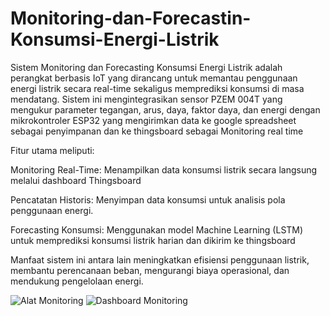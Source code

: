 # Monitoring-dan-Forecastin-Konsumsi-Energi-Listrik

Sistem Monitoring dan Forecasting Konsumsi Energi Listrik adalah perangkat berbasis IoT yang dirancang untuk memantau penggunaan energi listrik secara real-time sekaligus memprediksi konsumsi di masa mendatang. Sistem ini mengintegrasikan sensor PZEM 004T yang mengukur parameter tegangan, arus, daya, faktor daya, dan energi dengan mikrokontroler ESP32 yang mengirimkan data ke google spreadsheet sebagai penyimpanan dan ke thingsboard sebagai Monitoring real time

Fitur utama meliputi:

Monitoring Real-Time: Menampilkan data konsumsi listrik secara langsung melalui dashboard Thingsboard

Pencatatan Historis: Menyimpan data konsumsi untuk analisis pola penggunaan energi.

Forecasting Konsumsi: Menggunakan model Machine Learning (LSTM) untuk memprediksi konsumsi listrik harian dan dikirim ke thingsboard

Manfaat sistem ini antara lain meningkatkan efisiensi penggunaan listrik, membantu perencanaan beban, mengurangi biaya operasional, dan mendukung pengelolaan energi.


![Alat Monitoring](https://github.com/user-attachments/assets/029a121e-c9e5-42b9-a596-93655e93df73)
![Dashboard Monitoring](//github.com/user-attachments/assets/80780e9b-c249-48c6-8eea-2c0c828d14a1)




